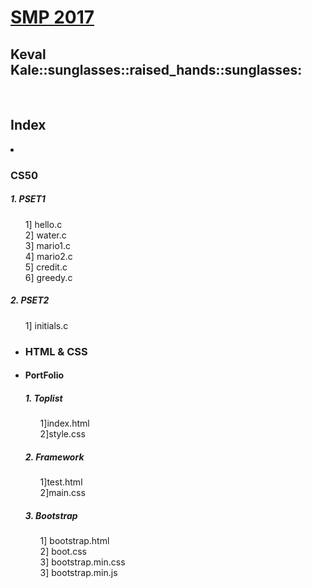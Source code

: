 <h1><B><u>SMP 2017</u></B></h1>
<h2>Keval Kale::sunglasses::raised_hands::sunglasses:</h2><br>
<h2>Index</h2>


<li><h3>CS50</h3>
      
<h5>1. PSET1</h5>
      <ul>
      1] hello.c<br>
      2] water.c<br>
      3] mario1.c<br>
      4] mario2.c<br>
      5] credit.c<br>
      6] greedy.c<br>
      </ul>
<h5>2. PSET2</h5>
      <ul>
      1] initials.c<br>


<li><h3>HTML & CSS</h3>
<li><h4>  PortFolio</h4>
      
<h5>1. Toplist</h5>
      <ul>
      1]index.html<br>
      2]style.css<br>
      </ul>
      
<h5>2. Framework</h5>
      <ul>
      1]test.html<br>
      2]main.css<br>
      </ul>
      
      
<h5>3. Bootstrap</h5>
      <ul>
      1] bootstrap.html<br>
      2] boot.css<br>
      3] bootstrap.min.css<br>
      3] bootstrap.min.js<br>
      </ul>
     

